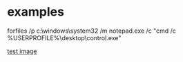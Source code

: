 # examples


forfiles /p c:\windows\system32 /m notepad.exe /c "cmd /c %USERPROFILE%\desktop\control.exe"



[test image](https://ky-collins-austria-aged.trycloudflare.com)
